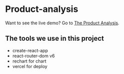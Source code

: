 # Product-analysis 

Want to see the live demo? Go to [The Product Analysis](https://product-analysis.vercel.app/).

## The tools we use in this project ##
* create-react-app
* react-router-dom v6
* rechart for chart
* vercel for deploy